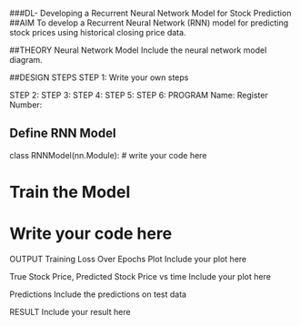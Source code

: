 ###DL- Developing a Recurrent Neural Network Model for Stock Prediction
##AIM
To develop a Recurrent Neural Network (RNN) model for predicting stock prices using historical closing price data.

##THEORY
Neural Network Model
Include the neural network model diagram.

##DESIGN STEPS
STEP 1:
Write your own steps

STEP 2:
STEP 3:
STEP 4:
STEP 5:
STEP 6:
PROGRAM
Name:
Register Number:
## Define RNN Model
class RNNModel(nn.Module):
    # write your code here




# Train the Model

# Write your code here
OUTPUT
Training Loss Over Epochs Plot
Include your plot here

True Stock Price, Predicted Stock Price vs time
Include your plot here

Predictions
Include the predictions on test data

RESULT
Include your result here
